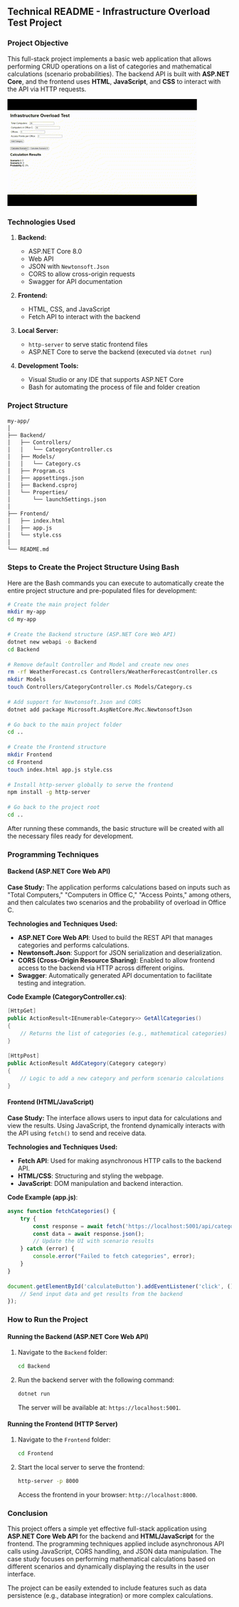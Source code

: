 ## Technical README - **Infrastructure Overload Test** Project

### Project Objective

This full-stack project implements a basic web application that allows performing CRUD operations on a list of categories and mathematical calculations (scenario probabilities). The backend API is built with **ASP.NET Core**, and the frontend uses **HTML**, **JavaScript**, and **CSS** to interact with the API via HTTP requests.

![](/assets/InfrastructureOverloadTest.gif)

### Technologies Used

1. **Backend:**
   - ASP.NET Core 8.0
   - Web API
   - JSON with `Newtonsoft.Json`
   - CORS to allow cross-origin requests
   - Swagger for API documentation

2. **Frontend:**
   - HTML, CSS, and JavaScript
   - Fetch API to interact with the backend

3. **Local Server:**
   - `http-server` to serve static frontend files
   - ASP.NET Core to serve the backend (executed via `dotnet run`)

4. **Development Tools:**
   - Visual Studio or any IDE that supports ASP.NET Core
   - Bash for automating the process of file and folder creation

### Project Structure

```
my-app/
│
├── Backend/
│   ├── Controllers/
│   │   └── CategoryController.cs
│   ├── Models/
│   │   └── Category.cs
│   ├── Program.cs
│   ├── appsettings.json
│   ├── Backend.csproj
│   └── Properties/
│       └── launchSettings.json
│
├── Frontend/
│   ├── index.html
│   ├── app.js
│   └── style.css
│
└── README.md
```

### Steps to Create the Project Structure Using Bash

Here are the Bash commands you can execute to automatically create the entire project structure and pre-populated files for development:

```bash
# Create the main project folder
mkdir my-app
cd my-app

# Create the Backend structure (ASP.NET Core Web API)
dotnet new webapi -o Backend
cd Backend

# Remove default Controller and Model and create new ones
rm -rf WeatherForecast.cs Controllers/WeatherForecastController.cs
mkdir Models
touch Controllers/CategoryController.cs Models/Category.cs

# Add support for Newtonsoft.Json and CORS
dotnet add package Microsoft.AspNetCore.Mvc.NewtonsoftJson

# Go back to the main project folder
cd ..

# Create the Frontend structure
mkdir Frontend
cd Frontend
touch index.html app.js style.css

# Install http-server globally to serve the frontend
npm install -g http-server

# Go back to the project root
cd ..
```

After running these commands, the basic structure will be created with all the necessary files ready for development.

### Programming Techniques

#### Backend (ASP.NET Core Web API)

**Case Study:**
The application performs calculations based on inputs such as "Total Computers," "Computers in Office C," "Access Points," among others, and then calculates two scenarios and the probability of overload in Office C.

**Technologies and Techniques Used:**
- **ASP.NET Core Web API**: Used to build the REST API that manages categories and performs calculations.
- **Newtonsoft.Json**: Support for JSON serialization and deserialization.
- **CORS (Cross-Origin Resource Sharing)**: Enabled to allow frontend access to the backend via HTTP across different origins.
- **Swagger**: Automatically generated API documentation to facilitate testing and integration.

**Code Example (CategoryController.cs)**:

```csharp
[HttpGet]
public ActionResult<IEnumerable<Category>> GetAllCategories()
{
    // Returns the list of categories (e.g., mathematical categories)
}

[HttpPost]
public ActionResult AddCategory(Category category)
{
    // Logic to add a new category and perform scenario calculations
}
```

#### Frontend (HTML/JavaScript)

**Case Study:**
The interface allows users to input data for calculations and view the results. Using JavaScript, the frontend dynamically interacts with the API using `fetch()` to send and receive data.

**Technologies and Techniques Used:**
- **Fetch API**: Used for making asynchronous HTTP calls to the backend API.
- **HTML/CSS**: Structuring and styling the webpage.
- **JavaScript**: DOM manipulation and backend interaction.

**Code Example (app.js)**:

```javascript
async function fetchCategories() {
    try {
        const response = await fetch('https://localhost:5001/api/category');
        const data = await response.json();
        // Update the UI with scenario results
    } catch (error) {
        console.error("Failed to fetch categories", error);
    }
}

document.getElementById('calculateButton').addEventListener('click', () => {
    // Send input data and get results from the backend
});
```

### How to Run the Project

#### Running the Backend (ASP.NET Core Web API)

1. Navigate to the `Backend` folder:
   ```bash
   cd Backend
   ```

2. Run the backend server with the following command:
   ```bash
   dotnet run
   ```

   The server will be available at: `https://localhost:5001`.

#### Running the Frontend (HTTP Server)

1. Navigate to the `Frontend` folder:
   ```bash
   cd Frontend
   ```

2. Start the local server to serve the frontend:
   ```bash
   http-server -p 8000
   ```

   Access the frontend in your browser: `http://localhost:8000`.

### Conclusion

This project offers a simple yet effective full-stack application using **ASP.NET Core Web API** for the backend and **HTML/JavaScript** for the frontend. The programming techniques applied include asynchronous API calls using JavaScript, CORS handling, and JSON data manipulation. The case study focuses on performing mathematical calculations based on different scenarios and dynamically displaying the results in the user interface.

The project can be easily extended to include features such as data persistence (e.g., database integration) or more complex calculations.